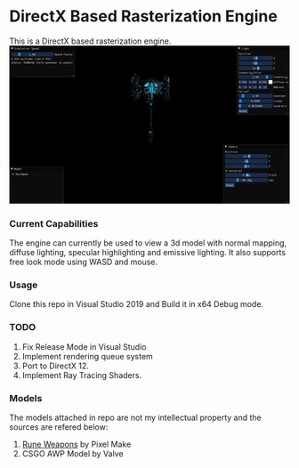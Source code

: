 # DirectX Based Rasterization Engine
This is a DirectX based rasterization engine.
![Alt Text](https://github.com/Varadd9406/DirectX11GameEngine/blob/master/ReadmeStuff/engine.gif)

### Current Capabilities
The engine can currently be used to view a 3d model with normal mapping, diffuse lighting, specular highlighting and emissive lighting.
It also supports free look mode using WASD and mouse.
### Usage
Clone this repo in Visual Studio 2019 and Build it in x64 Debug mode.
### TODO
1. Fix Release Mode in Visual Studio
2. Implement rendering queue system
3. Port to DirectX 12.
4. Implement Ray Tracing Shaders.
### Models
The models attached in repo are not my intellectual property and the sources are refered below:
1. [Rune Weapons](https://devassets.com/) by Pixel Make
2. CSGO AWP Model by Valve